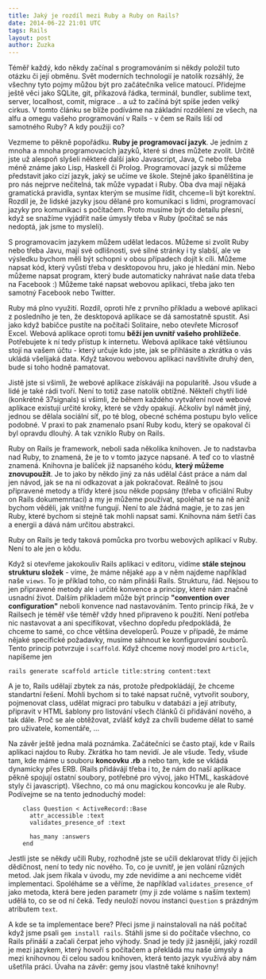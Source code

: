 ```yaml
---
title: Jaký je rozdíl mezi Ruby a Ruby on Rails?
date: 2014-06-22 21:01 UTC
tags: Rails
layout: post
author: Zuzka
---
```


Téměř každý, kdo někdy začínal s programováním si někdy položil tuto otázku či její obměnu. Svět moderních technologií je natolik rozsáhlý, že všechny tyto pojmy můžou být pro začátečníka velice matoucí. Přidejme ještě věci jako SQLite, git, příkazová řádka, terminál, bundler, sublime text, server, localhost, comit, migrace .. a už to začíná být spíše jeden velký cirkus. V tomto článku se blíže podíváme na základní rozdělení ze všech, na alfu a omegu vašeho programování v Rails - v čem se Rails liší od samotného Ruby? A kdy použiji co?

Vezmeme to pěkně popořádku. **Ruby je programovací jazyk**. Je jedním z mnoha a mnoha programovacích jazyků, které si dnes můžete zvolit. Určitě jste už alespoň slyšeli některé další jako Javascript, Java, C nebo třeba méně známe jako Lisp, Haskell či Prolog. Programovací jazyk si můžeme představit jako cizí jazyk, jaký se učíme ve škole. Stejně jako španělština je pro nás nejprve nečitelná, tak může vypadat i Ruby. Oba dva mají nějaká gramatická pravidla, syntax kterým se musíme řídit, chceme=li být korektní. Rozdíl je, že lidské jazyky jsou dělané pro komunikaci s lidmi, programovací jazyky pro komunikaci s počítačem. Proto musíme být do detailu přesní, když se snažíme vyjádřit naše úmysly třeba v Ruby (počítač se nás nedoptá, jak jsme to mysleli).

S programovacím jazykem můžem udělat ledacos. Můžeme si zvolit Ruby nebo třeba Javu, mají své odlišnosti, své silné stránky i ty slabší, ale ve výsledku bychom měli být schopni v obou případech dojít k cíli. Můžeme napsat kód, který vyůstí třeba v desktopovou hru, jako je hledání min. Nebo můžeme napsat program, který bude automaticky nahrávat naše data třeba na Facebook :) Můžeme také napsat webovou aplikaci, třeba jako ten samotný Facebook nebo Twitter.

Ruby má plno využití. Rozdíl, oproti hře z prvního příkladu a webové aplikaci z posledního je ten, že desktopová aplikace se dá samostatně spustit. Asi jako když babičce pustíte na počítači Solitaire, nebo otevřete Microsof Excel. Webová aplikace oproti tomu **běží jen uvnitř vašeho prohlížeče**. Potřebujete k ní tedy přístup k internetu. Webová aplikace také většiunou stojí na vašem účtu - který určuje kdo jste, jak se přihlásite a zkrátka o vás ukládá všelijaká data. Když takovou webovou aplikaci navštívíte druhý den, bude si toho hodně pamatovat.

Jistě jste si všimli, že webové aplikace získáváji na popularitě. Jsou všude a lidé je také rádi tvoří. Není to totiž zase natolik obtížné. Někteří chytří lidé (konkrétně 37signals) si všimli, že během každého vytváření nové webové aplikace existují určité kroky, které se vždy opakují. Ačkoliv byl námět jiný, jednou se dělala sociální síť, po té blog, obecné schéma postupu bylo velice podobné. V praxi to pak znamenalo psaní Ruby kodu, který se opakoval či byl opravdu dlouhý. A tak vzniklo Ruby on Rails.

Ruby on Rails je framework, neboli sada několika knihoven. Je to nadstavba nad Ruby, to znamená, že je to v tomto jazyce napsané. A teď co to vlastně znamená. Knihovna je balíček již napsaného kódu, **který můžeme znovupoužít**. Je to jako by někdo jiný za nás udělal část práce a nám dal jen návod, jak se na ni odkazovat a jak pokračovat. Reálně to jsou připravené metody a třídy které jsou někde popsány (třeba v oficiální Ruby on Rails dokumemntaci) a my je můžeme používat, spoléhat se na ně aniž bychom věděli, jak vnitřne fungují. Není to ale žádná magie, je to zas jen Ruby, které bychom si stejně tak mohli napsat sami. Knihovna nám šetří čas a energii a dává nám určitou abstrakci.

Ruby on Rails je tedy taková pomůcka pro tvorbu webových aplikací v Ruby. Není to ale jen o kôdu.

Když si otevřeme jakokouliv Rails aplikaci v editoru, vidíme **stále stejnou strukturu složek** - víme, že máme nějaké `app` a v něm najdeme například naše `views`. To je příklad toho, co nám přináši Rails. Strukturu, řád. Nejsou to jen připravené metody ale i určité konvence a principy, které nám značně usnadní život. Dalším příkladem může být princip **"convention over configuration"** neboli konvence nad nastavováním. Tento princip říká, že v Railsech je téměř vše téměř vždy hned připraveno k použití. Není potřeba nic nastavovat a ani specifikovat, všechno dopředu předpokládá, že chceme to samé, co chce většina developerů. Pouze v případě, že máme nějaké specifické požadavky, musíme sáhnout ke konfigurování souborů. Tento princip potvrzuje i `scaffold`. Když chceme nový model pro `Article`, napíšeme jen

```
rails generate scaffold article title:string content:text
```
A je to, Rails udělají zbytek za nás, protože předpokládájí, že chceme standartní řešení. Mohli bychom si to také napsat ručně, vytvořit soubory, pojmenovat class, udělat migraci pro tabulku v databázi a její atributy, připravit v HTML šablony pro listování všech článků či přidávání nového, a tak dále. Proč se ale obtěžovat, zvlášť když za chvíli budeme dělat to samé pro uživatele, komentáře, ...

Na závěr ještě jedna malá poznámka. Začátečníci se často ptají, kde v Rails aplikaci najdou to Ruby. Zkrátka ho tam nevidí. Je ale všude. Tedy, všude tam, kde máme u souboru **koncovku .rb** a nebo tam, kde se vkládá dynamicky přes ERB. (Rails přidávájí třeba i to, že nám do naší aplikace pěkně spojují ostatní soubory, potřebné pro vývoj, jako HTML, kaskádové styly či javascript). Všechno, co má onu magickou koncovku je ale Ruby. Podívejme se na tento jednoduchý model:


        class Question < ActiveRecord::Base
          attr_accessible :text
          validates_presence_of :text

          has_many :answers
        end


Jestli jste se někdy učili Ruby, rozhodně jste se učili deklarovat třídy či jejich dědičnost, není to tedy nic nového. To, co je uvnitř, je jen volání různých metod. Jak jsem říkala v úvodu, my zde nevidíme a ani nechceme vidět implementaci. Spoléháme se a věříme, že například `validates_presence_of` jako metoda, která bere jeden parametr (my ji zde voláme s naším textem) udělá to, co se od ní čeká. Tedy neuloží novou instanci `Question` s prázdným atributem `text`.

A kde se ta implementace bere? Přeci jsme ji nainstalovali na náš počítač když jsme psali `gem install rails`. Stáhli jsme si do počítače všechno, co Rails přináší a začali čerpat jeho výhody. Snad je tedy již jasnější, jaký rozdíl je mezi jazykem, který hovoří s počítačem a překládá mu naše úmysly a mezi knihovnou či celou sadou knihoven, která tento jazyk využívá aby nám ušetřila práci. Úvaha na závěr: gemy jsou vlastně také knihovny!

